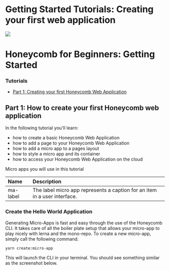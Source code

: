 # Getting Started Tutorials: Creating your first web application

<img src="https://honeycomb-marketplace.azurewebsites.net/demos/deadbox/images/deadbox-pt1-final.png">

# Honeycomb for Beginners: Getting Started

### Tutorials

* [Part 1: Creating your first Honeycomb Web Application](https://github.com/Schalltech/honeycomb-tutorials/blob/master/tutorials/getting%20started/README.md#honeycomb-for-beginners-getting-started)

## Part 1: How to create your first Honeycomb web application

In the following tutorial you'll learn:

* how to create a basic Honeycomb Web Application
* how to add a page to your Honeycomb Web Application
* how to add a micro app to a pages layout
* how to style a micro app and its container
* how to access your Honeycomb Web Application on the cloud

Micro apps you will use in this tutorial

Name | Description 
:---- | :-----
ma-label | The label micro app represents a caption for an item in a user interface.

### Create the Hello World Application
Generating Micro-Apps is fast and easy through the use of the Honeycomb CLI. It takes care of all the boiler plate setup that allows your micro-app to play nicely with lerna and the mono-repo. To create a new micro-app, simply call the following command.

```
yarn create:micro-app
```
This will launch the CLI in your terminal. You should see something similar as the screenshot below.
